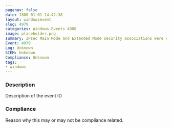 ```yaml
---
pagenav: false
date: 1800-01-01 14:42:38
layout: windowsevent
slug: 4979
categories: Windows-Events 4900
image: placeholder.png
summary: IPsec Main Mode and Extended Mode security associations were established.
Event: 4979
Log: Unknown
SIEM: Unknown
Compliance: Unknown
tags:
- windows
---
```


### Description

Description of the event ID

### Compliance

Reason why this may or may not be compliance related.
